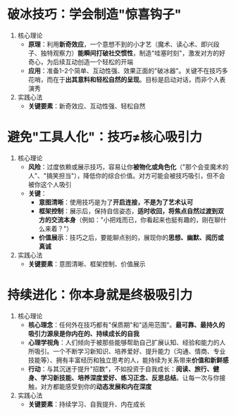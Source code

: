 # 破冰技巧：学会制造"惊喜钩子"
1. 核心理论
	- **原理**：利用**新奇效应**，一个意想不到的小才艺（魔术、读心术、即兴段子、独特观察力）**能瞬间打破社交惯性**，制造"哇塞时刻"，激发对方的好奇心，为后续互动创造一个轻松的开端
	- **应用**：准备1-2个简单、互动性强、效果正面的"破冰器"。关键不在技巧多花哨，而在于**出其意料和轻松自然的呈现**。目标是启动对话，而非个人表演秀
2. 实践心法
	- **关键要素**：新奇效应、互动性强、轻松自然

# 避免"工具人化"：技巧≠核心吸引力
1. 核心理论
	- **风险**：过度依赖或展示技巧，容易让你**被物化或角色化**（"那个会变魔术的人"、"搞笑担当"），降低你的综合价值。对方可能会被技巧吸引，但不会被你这个人吸引
	- **关键**：
		- **意图清晰**：使用技巧是为了**开启连接，不是为了艺术认可**
		- **框架控制**：展示后，保持自信姿态，**适时收回，将焦点自然过渡到双方的交流本身**（例如："小把戏而已，你看起来也挺有趣的，刚在聊什么来着？"）
		- **价值展示**：技巧之后，要能聊点别的，展现你的**思想、幽默、阅历或真诚**
2. 实践心法
	- **关键要素**：意图清晰、框架控制、价值展示

# 持续进化：你本身就是终极吸引力
1. 核心理论
	- **核心理念**：任何外在技巧都有"保质期"和"适用范围"。**最可靠、最持久的吸引力源泉是你内在的、持续成长的自我**
	- **心理学视角**：人们倾向于被那些能够帮助自己扩展认知、经验和能力的人所吸引。一个不断学习新知识、培养爱好、提升能力（沟通、情商、专业技能等）、拥有丰富经历和独立思考的人，能持续为关系带来**价值和新鲜感**
	- **行动**：与其沉迷于提升"招数"，不如投资于自我成长：**阅读、旅行、健身、学习新技能、培养深度爱好、练习正念、反思总结**。让每一次与你接触，对方都能感受到你的**动态发展和内在深度**
2. 实践心法
	- **关键要素**：持续学习、自我提升、内在成长 